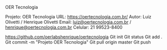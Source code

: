 OER Tecnologia

Projeto: OER Tecnologia
URL: https://oertecnologia.com.br/
Autor: Luiz Olivetti / Henrique Olivetti
Email: luiz@oertecnologia.com.br / henrique@oertecnologia.com.br
Celular: 21 99523-8400


https://github.com/oerlabshenrique/oertecnologia
Git init
Git status
Git add .
Git commit -m "Projeto OER Tecnologia"
Git pull origin master
Git push
